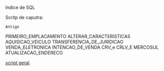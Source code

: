 Indice de SQL

Scritp de caputra:

`Antigo`
  

PRIMEIRO_EMPLACAMENTO
ALTERAR_CARACTERISTICAS
AQUISICAO_VEICULO
TRANSFERENCIA_DE_JURIDICAO
VENDA_ELETRONICA
INTENCAO_DE_VENDA
CRV_e
CRLV_E
MERCOSUL
ATUALIZACAO_ENDERECO

[script geral](https://github.com/Fe11ipe/Script/blob/main/script.sql).




